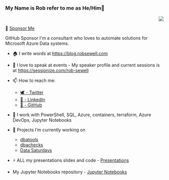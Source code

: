 ### My Name is Rob refer to me as He/Him👋

<p align='right'><img src="https://visitor-badge.glitch.me/badge?page_id=sqldbawithabeard.visitor-badge"></p>

:revolving_hearts: [Sponsor Me](https://github.com/sponsors/sqldbawithabeard)

GitHub Sponsor
I'm a consultant who loves to automate solutions for Microsoft Azure Data systems.

- 🏠 I write words at https://blog.robsewell.com
- 🎤 I love to speak at events - My speaker profile and current sessions is at https://sessionize.com/rob-sewell

- 📫 How to reach me:
  - [🕊 - Twitter](https://twitter.com/sqldbawithbeard/)
  - [🏢 - LinkedIn](https://www.linkedin.com/in/robsewellsqldba/)
  - [🦑 - GitHub](https://github.com/sqldbawithbeard)

- 🌱 I work with PowerShell, SQL, Azure, containers, terraform, Azure DevOps, Jupyter Notebooks
- 🔭 Projects I’m currently working on 
  - [dbatools](https://github.com/sqlcollaborative/dbatools)
  - [dbachecks](https://github.com/sqlcollaborative/dbachecks)
  - [Data Saturdays](https://github.com/sqlcollaborative/DataSaturdays)
- ⚡ ALL my presentations slides and code - [Presentations](https://github.com/SQLDBAWithABeard/Presentations)
-  My Jupyter Notebooks repository - [Jupyter Notebooks ](https://github.com/SQLDBAWithABeard/JupyterNotebooks)
